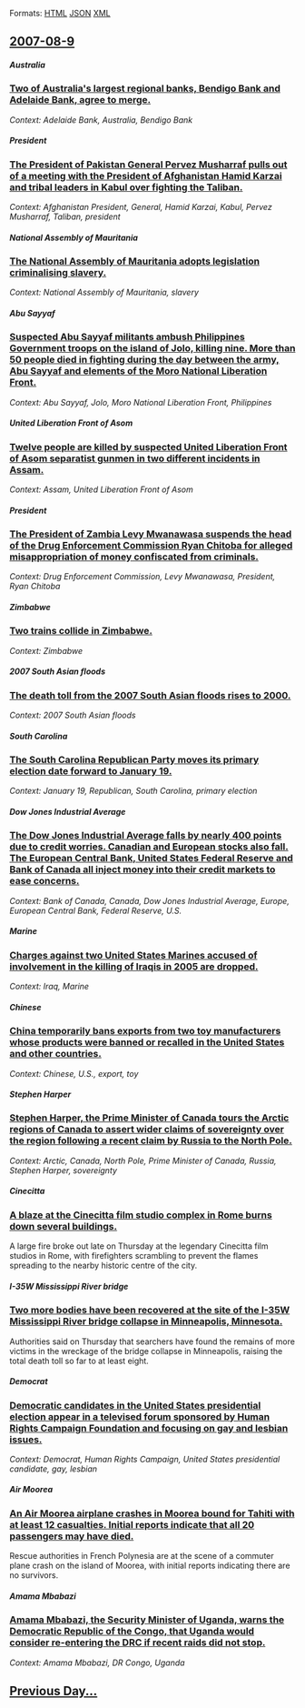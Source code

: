 
Formats: [HTML](2007/08/9/index.html)  [JSON](2007/08/9/index.json)  [XML](2007/08/9/index.xml)  

## [2007-08-9](/news/2007/08/9/index.md)

##### Australia
### [ Two of Australia's largest regional banks, Bendigo Bank and Adelaide Bank, agree to merge. ](/news/2007/08/9/two-of-australia-s-largest-regional-banks-bendigo-bank-and-adelaide-bank-agree-to-merge.md)
_Context: Adelaide Bank, Australia, Bendigo Bank_

##### President
### [ The President of Pakistan General Pervez Musharraf pulls out of a meeting with the President of Afghanistan Hamid Karzai and tribal leaders in Kabul over fighting the Taliban. ](/news/2007/08/9/the-president-of-pakistan-general-pervez-musharraf-pulls-out-of-a-meeting-with-the-president-of-afghanistan-hamid-karzai-and-tribal-leaders.md)
_Context: Afghanistan President, General, Hamid Karzai, Kabul, Pervez Musharraf, Taliban, president_

##### National Assembly of Mauritania
### [ The National Assembly of Mauritania adopts legislation criminalising slavery. ](/news/2007/08/9/the-national-assembly-of-mauritania-adopts-legislation-criminalising-slavery.md)
_Context: National Assembly of Mauritania, slavery_

##### Abu Sayyaf
### [ Suspected Abu Sayyaf militants ambush Philippines Government troops on the island of Jolo, killing nine. More than 50 people died in fighting during the day between the army, Abu Sayyaf and elements of the Moro National Liberation Front. ](/news/2007/08/9/suspected-abu-sayyaf-militants-ambush-philippines-government-troops-on-the-island-of-jolo-killing-nine-more-than-50-people-died-in-fighti.md)
_Context: Abu Sayyaf, Jolo, Moro National Liberation Front, Philippines_

##### United Liberation Front of Asom
### [ Twelve people are killed by suspected United Liberation Front of Asom separatist gunmen in two different incidents in Assam. ](/news/2007/08/9/twelve-people-are-killed-by-suspected-united-liberation-front-of-asom-separatist-gunmen-in-two-different-incidents-in-assam.md)
_Context: Assam, United Liberation Front of Asom_

##### President
### [ The President of Zambia Levy Mwanawasa suspends the head of the Drug Enforcement Commission Ryan Chitoba for alleged misappropriation of money confiscated from criminals. ](/news/2007/08/9/the-president-of-zambia-levy-mwanawasa-suspends-the-head-of-the-drug-enforcement-commission-ryan-chitoba-for-alleged-misappropriation-of-mo.md)
_Context: Drug Enforcement Commission, Levy Mwanawasa, President, Ryan Chitoba_

##### Zimbabwe
### [ Two trains collide in Zimbabwe. ](/news/2007/08/9/two-trains-collide-in-zimbabwe.md)
_Context: Zimbabwe_

##### 2007 South Asian floods
### [ The death toll from the 2007 South Asian floods rises to 2000. ](/news/2007/08/9/the-death-toll-from-the-2007-south-asian-floods-rises-to-2000.md)
_Context: 2007 South Asian floods_

##### South Carolina
### [ The South Carolina Republican Party moves its primary election date forward to January 19. ](/news/2007/08/9/the-south-carolina-republican-party-moves-its-primary-election-date-forward-to-january-19.md)
_Context: January 19, Republican, South Carolina, primary election_

##### Dow Jones Industrial Average
### [ The Dow Jones Industrial Average falls by nearly 400 points due to credit worries. Canadian and European stocks also fall. The European Central Bank, United States Federal Reserve and Bank of Canada all inject money into their credit markets to ease concerns. ](/news/2007/08/9/the-dow-jones-industrial-average-falls-by-nearly-400-points-due-to-credit-worries-canadian-and-european-stocks-also-fall-the-european-cen.md)
_Context: Bank of Canada, Canada, Dow Jones Industrial Average, Europe, European Central Bank, Federal Reserve, U.S._

##### Marine
### [ Charges against two United States Marines accused of involvement in the killing of Iraqis in 2005 are dropped. ](/news/2007/08/9/charges-against-two-united-states-marines-accused-of-involvement-in-the-killing-of-iraqis-in-2005-are-dropped.md)
_Context: Iraq, Marine_

##### Chinese
### [ China temporarily bans exports from two toy manufacturers whose products were banned or recalled in the United States and other countries. ](/news/2007/08/9/china-temporarily-bans-exports-from-two-toy-manufacturers-whose-products-were-banned-or-recalled-in-the-united-states-and-other-countries.md)
_Context: Chinese, U.S., export, toy_

##### Stephen Harper
### [ Stephen Harper, the Prime Minister of Canada tours the Arctic regions of Canada to assert wider claims of sovereignty over the region following a recent claim by Russia to the North Pole. ](/news/2007/08/9/stephen-harper-the-prime-minister-of-canada-tours-the-arctic-regions-of-canada-to-assert-wider-claims-of-sovereignty-over-the-region-follo.md)
_Context: Arctic, Canada, North Pole, Prime Minister of Canada, Russia, Stephen Harper, sovereignty_

##### Cinecitta
### [ A blaze at the Cinecitta film studio complex in Rome burns down several buildings. ](/news/2007/08/9/a-blaze-at-the-cinecitta-film-studio-complex-in-rome-burns-down-several-buildings.md)
A large fire broke out late on Thursday at the legendary Cinecitta film studios in Rome, with firefighters scrambling to prevent the flames spreading to the nearby historic centre of the city.

##### I-35W Mississippi River bridge
### [ Two more bodies have been recovered at the site of the I-35W Mississippi River bridge collapse in Minneapolis, Minnesota. ](/news/2007/08/9/two-more-bodies-have-been-recovered-at-the-site-of-the-i-35w-mississippi-river-bridge-collapse-in-minneapolis-minnesota.md)
Authorities said on Thursday that searchers have found the remains of more victims in the wreckage of the bridge collapse in Minneapolis, raising the total death toll so far to at least eight.

##### Democrat
### [ Democratic candidates in the United States presidential election appear in a televised forum sponsored by Human Rights Campaign Foundation and focusing on gay and lesbian issues. ](/news/2007/08/9/democratic-candidates-in-the-united-states-presidential-election-appear-in-a-televised-forum-sponsored-by-human-rights-campaign-foundation.md)
_Context: Democrat, Human Rights Campaign, United States presidential candidate, gay, lesbian_

##### Air Moorea
### [ An Air Moorea airplane crashes in Moorea bound for Tahiti with at least 12 casualties. Initial reports indicate that all 20 passengers may have died. ](/news/2007/08/9/an-air-moorea-airplane-crashes-in-moorea-bound-for-tahiti-with-at-least-12-casualties-initial-reports-indicate-that-all-20-passengers-may.md)
Rescue authorities in French Polynesia are at the scene of a commuter plane crash on the island of Moorea, with initial reports indicating there are no survivors.

##### Amama Mbabazi
### [ Amama Mbabazi, the Security Minister of Uganda, warns the Democratic Republic of the Congo, that Uganda would consider re-entering the DRC if recent raids did not stop. ](/news/2007/08/9/amama-mbabazi-the-security-minister-of-uganda-warns-the-democratic-republic-of-the-congo-that-uganda-would-consider-re-entering-the-drc.md)
_Context: Amama Mbabazi, DR Congo, Uganda_

## [Previous Day...](/news/2007/08/8/index.md)

